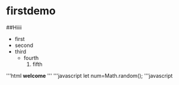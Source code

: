 # firstdemo
##Hiiii
- first
- second
- third
  - fourth
    1. fifth

'''html
<B>welcome</B>
'''
'''javascript
let num=Math.random();
'''javascript
